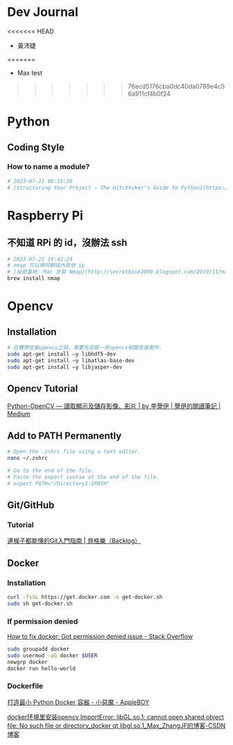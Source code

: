 # Dev Journal
<<<<<<< HEAD
- 黃沛婕

=======
- Max test
>>>>>>> 76ecd5176cba0dc40da0789e4c56a911cf4b0f24
# Python

## Coding Style

### How to name a module?
```bash
# 2023-07-21 06:15:20
# [Structuring Your Project — The Hitchhiker's Guide to Python](https://docs.python-guide.org/writing/structure/)
```

# Raspberry Pi
## 不知道 RPi 的 id，沒辦法 ssh

```bash
# 2023-07-21 19:42:24
# nmap 可以掃同網域內其他 ip
# [祕密基地: Mac 安裝 Nmap](http://secretbase2000.blogspot.com/2019/11/mac-nmap.html)
brew install nmap
```


# Opencv

## Installation

```bash
# 在實際安裝opencv之前，需要先安裝一些opencv相關支援套件。
sudo apt-get install –y libhdf5-dev
sudo apt-get install –y libatlas-base-dev
sudo apt-get install –y libjasper-dev


```


## Opencv Tutorial

[Python-OpenCV — 讀取顯示及儲存影像、影片 | by 李謦伊 | 謦伊的閱讀筆記 | Medium](https://medium.com/ching-i/python-opencv-%E8%AE%80%E5%8F%96%E9%A1%AF%E7%A4%BA%E5%8F%8A%E5%84%B2%E5%AD%98%E5%BD%B1%E5%83%8F-%E5%BD%B1%E7%89%87-ee3701c454da)

## Add to PATH Permanently

```bash
# Open the .zshrc file using a text editor.
nano ~/.zshrc

# Go to the end of the file.
# Paste the export syntax at the end of the file. 
# export PATH="/Directory1:$PATH"
```

## Git/GitHub

### Tutorial

[連猴子都能懂的Git入門指南 | 貝格樂（Backlog）](https://backlog.com/git-tutorial/tw/)


## Docker

### Installation
```bash
curl -fsSL https://get.docker.com -o get-docker.sh
sudo sh get-docker.sh
```

### If permission denied
[How to fix docker: Got permission denied issue - Stack Overflow](https://stackoverflow.com/questions/48957195/how-to-fix-docker-got-permission-denied-issue)
```bash
sudo groupadd docker
sudo usermod -aG docker $USER
newgrp docker
docker run hello-world
```

### Dockerfile

[打造最小 Python Docker 容器 - 小惡魔 - AppleBOY](https://blog.wu-boy.com/2021/07/building-minimal-docker-containers-for-python-applications/)


[docker环境里安装opencv ImportError: libGL.so.1: cannot open shared object file: No such file or directory\_docker qt libgl.so.1\_Max\_ZhangJF的博客-CSDN博客](https://blog.csdn.net/Max_ZhangJF/article/details/108920050)

